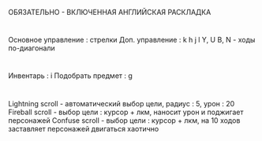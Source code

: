ОБЯЗАТЕЛЬНО - ВКЛЮЧЕННАЯ АНГЛИЙСКАЯ РАСКЛАДКА
#
Основное управление : стрелки
Доп. управление :     k
                  h   j   l
                  Y, U
                  B, N - ходы по-диагонали
#
Инвентарь : i
Подобрать предмет : g
#
Lightning scroll - автоматический выбор цели, радиус : 5, урон : 20
Fireball scroll - выбор цели : курсор + лкм, наносит урон и поджигает персонажей
Confuse scroll - выбор цели : курсор + лкм, на 10 ходов заставляет персонажей двигаться хаотично
#
